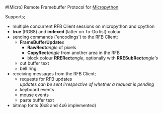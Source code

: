 #(Micro) Remote Framebuffer Protocol for [Micropython](www.micropython.org)

Supports;
- multiple concurrent RFB Client sessions on micropython and cpython
- **true** (RGB8) and **indexed** (latter on To-Do list) colour
- sending commands ('encodings') to the RFB Client;
    - **FrameBufferUpdate**_s_
        - **RawRect**_angle_ of pixels
        - **CopyRect**_angle_ from another area in the RFB 
        - block colour **RRERect**_angle_, optionally with **RRESubRect**_angle's_
    - cut buffer text
    - bell ring
- receiving messages from the RFB Client;
    - requests for RFB updates<BR/>
      _updates can be sent irrespective of whether a request is pending_
    - keyboard events
    - mouse events
    - paste buffer text
- bitmap fonts (6x8 and 4x6 implemented)
